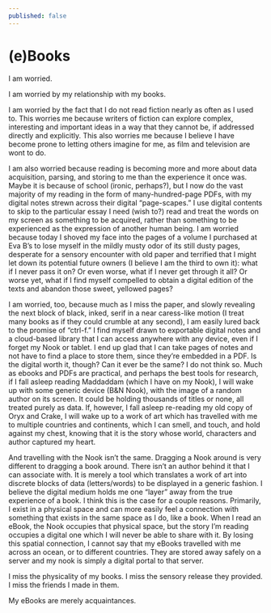 ```yaml
---
published: false
---
```

# (e)Books

I am worried.

I am worried by my relationship with my books.

I am worried by the fact that I do not read fiction nearly as often as I used to. This worries me because writers of fiction can explore complex, interesting and important ideas in a way that they cannot be, if addressed directly and explicitly. This also worries me because I believe I have become prone to letting others imagine for me, as film and television are wont to do.

I am also worried because reading is becoming more and more about data acquisition, parsing, and storing to me than the experience it once was. Maybe it is because of school (ironic, perhaps?), but I now do the vast majority of my reading in the form of many-hundred-page PDFs, with my digital notes strewn across their digital “page-scapes.” I use digital contents to skip to the particular essay I need (wish to?) read and treat the words on my screen as something to be acquired, rather than something to be experienced as the expression of another human being.
I am worried because today I shoved my face into the pages of a volume I purchased at Eva B’s to lose myself in the mildly musty odor of its still dusty pages, desperate for a sensory encounter with old paper and terrified that I might let down its potential future owners (I believe I am the third to own it): what if I never pass it on? Or even worse, what if I never get through it all? Or worse yet, what if I find myself compelled to obtain a digital edition of the texts and abandon those sweet, yellowed pages?

I am worried, too, because much as I miss the paper, and slowly revealing the next block of black, inked, serif in a near caress-like motion (I treat many books as if they could crumble at any second), I am easily lured back to the promise of “ctrl-f.” I find myself drawn to exportable digital notes and a cloud-based library that I can access anywhere with any device, even if I forget my Nook or tablet. I end up glad that I can take pages of notes and not have to find a place to store them, since they’re embedded in a PDF.
Is the digital worth it, though? Can it ever be the same? I do not think so. Much as ebooks and PDFs are practical, and perhaps the best tools for research, if I fall asleep reading Maddaddam (which I have on my Nook), I will wake up with some generic device (B&N Nook), with the image of a random author on its screen. It could be holding thousands of titles or none, all treated purely as data. If, however, I fall asleep re-reading my old copy of Oryx and Crake, I will wake up to a work of art which has travelled with me to multiple countries and continents, which I can smell, and touch, and hold against my chest, knowing that it is the story whose world, characters and author captured my heart.

And travelling with the Nook isn’t the same. Dragging a Nook around is very different to dragging a book around. There isn’t an author behind it that I can associate with. It is merely a tool which translates a work of art into discrete blocks of data (letters/words) to be displayed in a generic fashion. I believe the digital medium holds me one “layer” away from the true experience of a book. I think this is the case for a couple reasons. Primarily, I exist in a physical space and can more easily feel a connection with something that exists in the same space as I do, like a book. When I read an eBook, the Nook occupies that physical space, but the story I’m reading occupies a digital one which I will never be able to share with it. By losing this spatial connection, I cannot say that my eBooks travelled with me across an ocean, or to different countries. They are stored away safely on a server and my nook is simply a digital portal to that server.

I miss the physicality of my books. I miss the sensory release they provided. I miss the friends I made in them.

My eBooks are merely acquaintances.